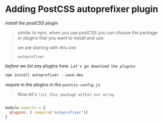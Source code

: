 # Adding PostCSS autoprefixer plugin

*install the postCSS plugin*

> similar to npm, when you use postCSS you can choose the package or plugins that you want to install and use.

> we are starting with this one:

> `autoprefixer`

*before we list any plugins here. `Let's go download the plugins`*

```js
npm install autoprefixer --save-dev
```

*require in the plugins in the `postcss.config.js`*

> Now let's `list this package within our array`.

```js

module.exports = {
  plugins: [ require('autoprefixer')]
}
```